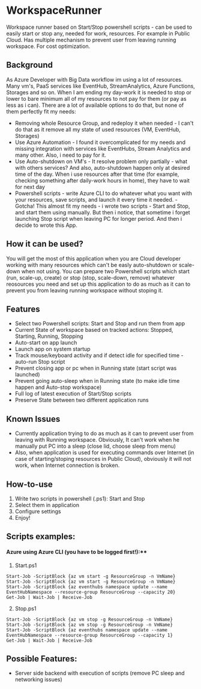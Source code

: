 # WorkspaceRunner
Workspace runner based on Start/Stop powershell scripts - can be used to easily start or stop any, needed for work, resources. For example in Public Cloud. Has multiple mechanism to prevent user from leaving running workspace. For cost optimization. 

## Background
As Azure Developer with Big Data workflow im using a lot of resources. Many vm's, PaaS services like EventHub, StreamAnalytics, Azure Functions, Storages and so on. When I am ending my day-work it is needed to stop or lower to bare minimum all of my resources to not pay for them (or pay as less as i can). There are a lot of available options to do that, but none of them perfectly fit my needs:
- Removing whole Resource Group, and redeploy it when needed - I can't do that as it remove all my state of used resources (VM, EventHub, Storages)
- Use Azure Automation - I found it overcomplicated for my needs and missing integration with services like EventHubs, Stream Analytics and many other. Also, i need to pay for it. 
- Use Auto-shutdown on VM's - It resolve problem only partially - what with others services? And also, auto-shutdown happen only at desired time of the day. When i use resources after that time (for example, checking something after daily-work hours in home), they have to wait for next day
- Powershell scripts - write Azure CLI to do whatever what you want with your resources, save scripts, and launch it every time it needed. - Gotcha! 
This almost fit my needs - i wrote two scripts - Start and Stop, and start them using manually. But then i notice, that sometime i forget launching Stop script when leaving PC for longer period. And then i decide to wrote this App.

## How it can be used?
You will get the most of this application when you are Cloud developer working with many resources which can't be easly auto-shutdown or scale-down when not using. You can prepare two Powershell scripts which start (run, scale-up, create) or stop (stop, scale-down, remove) whatever reosources you need and set up this application to do as much as it can to prevent you from leaving running workspace without stoping it.

## Features
- Select two Powershell scripts: Start and Stop and run them from app
- Current State of workspace based on tracked actions: Stopped, Starting, Running, Stopping
- Auto-start on app launch
- Launch app on system startup
- Track mouse/keyboard activity and if detect idle for specified time - auto-run Stop script
- Prevent closing app or pc when in Running state (start script was launched)
- Prevent going auto-sleep when in Running state (to make idle time happen and Auto-stop workspace)
- Full log of latest execution of Start/Stop scripts
- Preserve State between two different application runs

## Known Issues
- Currently application trying to do as much as it can to prevent user from leaving with Running workspace. Obviously, It can't work when he manually put PC into a sleep (close lid, choose sleep from menu)
- Also, when application is used for executing commands over Internet (in case of starting/stoping resources in Public Cloud), obviously it will not work, when Internet connection is broken. 

## How-to-use
1) Write two scripts in powershell (.ps1): Start and Stop
2) Select them in application
3) Configure settings
4) Enjoy!

## Scripts examples:

#### Azure using Azure CLI (you have to be logged first!):**

1. Start.ps1
  ```
  Start-Job -ScriptBlock {az vm start -g ResourceGroup -n VmName}
  Start-Job -ScriptBlock {az vm start -g ResourceGroup -n VmName}
  Start-Job -ScriptBlock {az eventhubs namespace update --name EventHubNamespace --resource-group ResourceGroup --capacity 20}
  Get-Job | Wait-Job | Receive-Job
  ```
2. Stop.ps1
  ```
  Start-Job -ScriptBlock {az vm stop -g ResourceGroup -n VmName}
  Start-Job -ScriptBlock {az vm stop -g ResourceGroup -n VmName}
  Start-Job -ScriptBlock {az eventhubs namespace update --name EventHubNamespace --resource-group ResourceGroup --capacity 1}
  Get-Job | Wait-Job | Receive-Job
  ```

## Possible Features:
- Server side backend with execution of scripts (remove PC sleep and networking issues)
